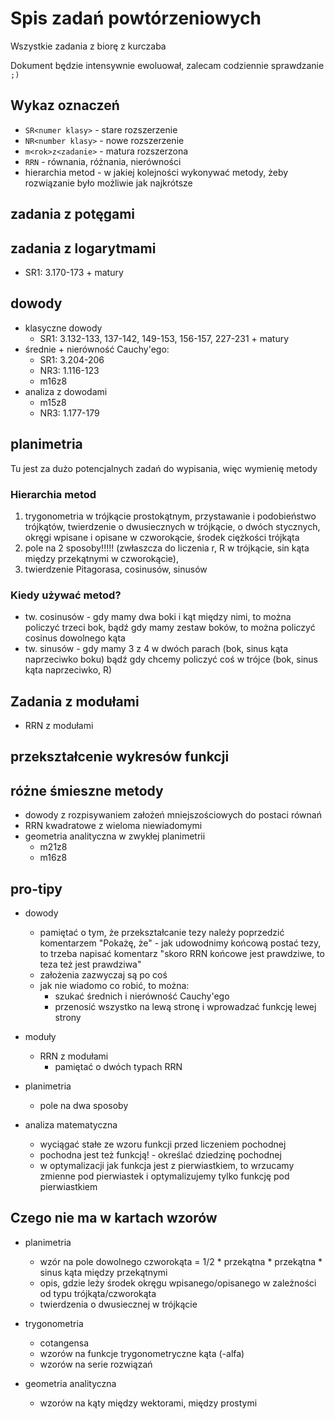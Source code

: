 # Spis zadań powtórzeniowych
Wszystkie zadania z biorę z kurczaba

Dokument będzie intensywnie ewoluował, zalecam codziennie sprawdzanie `;)`

## Wykaz oznaczeń
* `SR<numer klasy>` - stare rozszerzenie
* `NR<number klasy>` - nowe rozszerzenie
* `m<rok>z<zadanie>` - matura rozszerzona
* `RRN` - równania, różnania, nierówności
* hierarchia metod - w jakiej kolejności wykonywać metody, żeby rozwiązanie było możliwie jak najkrótsze

## zadania z potęgami

## zadania z logarytmami
* SR1: 3.170-173 + matury

## dowody
* klasyczne dowody
    * SR1: 3.132-133, 137-142, 149-153, 156-157, 227-231 + matury
* średnie + nierówność Cauchy'ego:
    * SR1: 3.204-206
    * NR3: 1.116-123
    * m16z8
* analiza z dowodami
    * m15z8
    * NR3: 1.177-179

## planimetria
Tu jest za dużo potencjalnych zadań do wypisania, więc wymienię metody

### Hierarchia metod
1. trygonometria w trójkącie prostokątnym, przystawanie i podobieństwo trójkątów, twierdzenie o dwusiecznych w trójkącie, o dwóch stycznych, okręgi wpisane i opisane w czworokącie, środek ciężkości trójkąta
2. pole na 2 sposoby!!!!! (zwłaszcza do liczenia r, R w trójkącie, sin kąta między przekątnymi w czworokącie),
3. twierdzenie Pitagorasa, cosinusów, sinusów

### Kiedy używać metod?
* tw. cosinusów - gdy mamy dwa boki i kąt między nimi, to można policzyć trzeci bok, bądź gdy mamy zestaw boków, to można policzyć cosinus dowolnego kąta
* tw. sinusów - gdy mamy 3 z 4 w dwóch parach (bok, sinus kąta naprzeciwko boku) bądź gdy chcemy policzyć coś w trójce (bok, sinus kąta naprzeciwko, R)


## Zadania z modułami
* RRN z modułami
    

## przekształcenie wykresów funkcji


## różne śmieszne metody
* dowody z rozpisywaniem założeń mniejszościowych do postaci równań
* RRN kwadratowe z wieloma niewiadomymi
* geometria analityczna w zwykłej planimetrii
    * m21z8
    * m16z8

## pro-tipy
* dowody
    * pamiętać o tym, że przekształcanie tezy należy poprzedzić komentarzem "Pokażę, że" - jak udowodnimy końcową postać tezy, to trzeba napisać komentarz "skoro RRN końcowe jest prawdziwe, to teza też jest prawdziwa"
    * założenia zazwyczaj są po coś
    * jak nie wiadomo co robić, to można:
        * szukać średnich i nierówność Cauchy'ego
        * przenosić wszystko na lewą stronę i wprowadzać funkcję lewej strony
    
* moduły
    * RRN z modułami
        * pamiętać o dwóch typach RRN

* planimetria
    * pole na dwa sposoby

* analiza matematyczna
    * wyciągać stałe ze wzoru funkcji przed liczeniem pochodnej
    * pochodna jest też funkcją! - określać dziedzinę pochodnej
    * w optymalizacji jak funkcja jest z pierwiastkiem, to wrzucamy zmienne pod pierwiastek i optymalizujemy tylko funkcję pod pierwiastkiem

## Czego nie ma w kartach wzorów
* planimetria
    * wzór na pole dowolnego czworokąta = 1/2 * przekątna * przekątna * sinus kąta między przekątnymi
    * opis, gdzie leży środek okręgu wpisanego/opisanego w zależności od typu trójkąta/czworokąta
    * twierdzenia o dwusiecznej w trójkącie
    
* trygonometria
    * cotangensa
    * wzorów na funkcje trygonometryczne kąta (-alfa)
    * wzorów na serie rozwiązań

* geometria analityczna
    * wzorów na kąty między wektorami, między prostymi